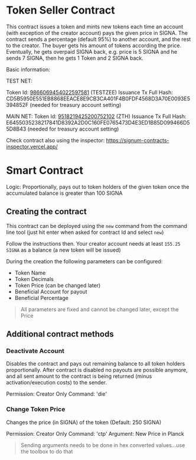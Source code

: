 # Token Seller Contract
This contract issues a token and mints new tokens each time an account (with exception of the creator account) pays the given price in SIGNA.
The contract sends a percentage (default 95%) to another account, and the rest to the creator. The buyer gets his amount of tokens according the price.
Eventually, he gets overpaid SIGNA back, e.g. price is 5 SIGNA and he sends 7 SIGNA, then he gets 1 Token and 2 SIGNA back.

Basic information:


TEST NET:

Token Id: [9866069454022597581](https://chain.signum.network/tx/9866069454022597581) (TESTZEE)
Issuance Tx Full Hash: CD5B5950E551EB8868EEACE8E9CB3CA401F4B0FDF4568D3A70E0093E5394852F (needed for treasury account setting)


MAIN NET:
Token Id: [9518219425200752102](https://chain.signum.network/tx/9518219425200752102) (ZTH)
Issuance Tx Full Hash: E6455035238217841D8392A2D0C160FE0765473D4E3ED1B85D099466D55D8B43 (needed for treasury account setting)


Check contract also using the inspector: https://signum-contracts-inspector.vercel.app/


# Smart Contract

Logic: Proportionally, pays out to token holders of the given token once the accumulated balance is greater than 100 SIGNA

## Creating the contract

This contract can be deployed using the `new` command from the command line tool (just hit enter when asked for contract Id and select `new`)

Follow the instructions then. Your creator account needs at least `155.25 SIGNA` as a balance (a new token will be issued)

During the creation the following parameters can be configured:

- Token Name
- Token Decimals
- Token Price (can be changed later)
- Beneficial Account for payout
- Beneficial Percentage

> All parameters are fixed and cannot be changed later, except the Price

## Additional contract methods

### Deactivate Account

Disables the contract and pays out remaining balance to all token holders proportionally.
After contract is disabled no payouts are possible anymore, and all sent amount to the contract is being returned (minus activation/execution costs) to the sender.

Permission: Creator Only
Command: 'die'

### Change Token Price

Changes the price (in SIGNA) of the token (Default: 250 SIGNA)

Permission: Creator Only
Command: 'ctp'
Argument: New Price in Planck 

> Sending arguments needs to be done in hex converted values...use the toolbox to do that
